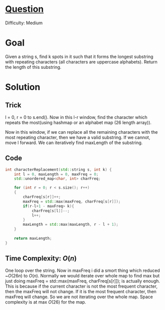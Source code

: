 # [Question](https://leetcode.com/problems/longest-repeating-character-replacement/)
Difficulty: Medium
# Goal
Given a string s, find k spots in it such that it forms the longest substring with repeating characters (all characters are uppercase alphabets). Return the length of this substring.
# Solution
## Trick
l = 0, r = 0 to s.end().
Now in this l-r window, find the character which repeats the most(using hashmap or an alphabet map (26 length array)).

Now in this window, if we can replace all the remaining characters with the most repeating character, then we have a valid substring.  If we cannot, move l forward. We can iteratively find maxLength of the substring.
## Code
```cpp
int characterReplacement(std::string s, int k) {
    int l = 0, maxLength = 0, maxFreq = 0;
    std::unordered_map<char, int> charFreq;

    for (int r = 0; r < s.size(); r++)
    {
        charFreq[s[r]]++;
        maxFreq = std::max(maxFreq, charFreq[s[r]]);
        if(r-l+1 - maxFreq> k){
            charFreq[s[l]]--;
            l++;
        }
        maxLength = std::max(maxLength, r - l + 1);
    }
    
    return maxLength;
}
```
## Time Complexity: $O(n)$
One loop over the string. Now in maxFreq i did a smort thing which reduced ~$O(26n)$ to $O(n)$. Normally we would iterate over whole map to find max but just doing maxFreq = std::max(maxFreq, charFreq[s[r]]); is actually enough. This is because if the current character is not the most frequent character, then the maxFreq will not change. If it is the most frequent character, then maxFreq will change. So we are not iterating over the whole map. Space complexity is at max $O(26)$ for the map.